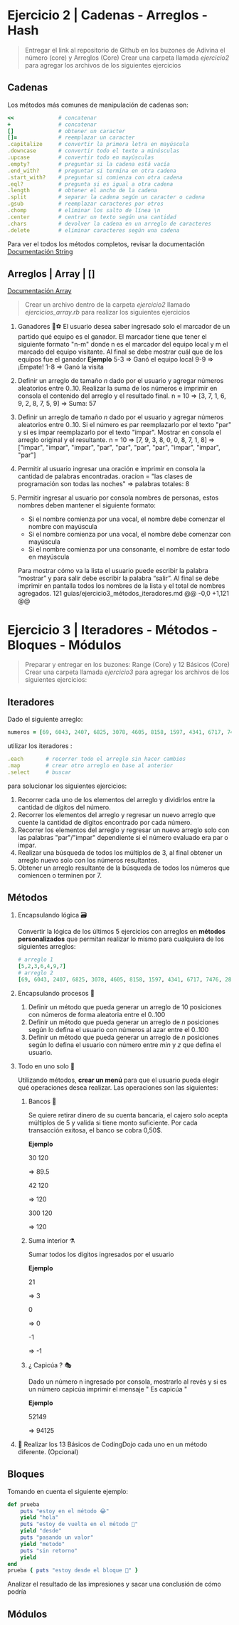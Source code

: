 # Ejercicio 2 | Cadenas - Arreglos - Hash
> Entregar el link al repositorio de Github en los buzones de Adivina el número (core) y Arreglos (Core)
Crear una carpeta llamada *ejercicio2* para agregar los archivos de los siguientes ejercicios
## Cadenas
Los métodos más comunes de manipulación de cadenas son:
```ruby
<<              # concatenar
+               # concatenar
[]              # obtener un caracter
[]=             # reemplazar un caracter
.capitalize     # convertir la primera letra en mayúscula
.downcase       # convertir todo el texto a minúsculas
.upcase         # convertir todo en mayúsculas
.empty?         # preguntar si la cadena está vacía
.end_with?      # preguntar si termina en otra cadena
.start_with?    # preguntar si comienza con otra cadena
.eql?           # pregunta si es igual a otra cadena
.length         # obtener el ancho de la cadena
.split          # separar la cadena según un caracter o cadena
.gsub           # reemplazar caracteres por otros
.chomp          # eliminar los salto de línea \n
.center         # centrar un texto según una cantidad
.chars          # devolver la cadena en un arreglo de caracteres
.delete         # eliminar caracteres según una cadena
```
Para ver el todos los métodos completos, revisar la documentación [Documentación String](https://ruby-doc.org/core-3.0.2/String.html)
## Arreglos | Array | []
[Documentación Array](https://ruby-doc.org/core-3.0.1/Array.html)
> Crear un archivo dentro de la carpeta *ejercicio2* llamado
> *ejercicios_array.rb* para realizar los siguientes ejercicios
1. Ganadores 🏀⚽
   El usuario desea saber ingresado solo el marcador de un partido qué equipo es el ganador. El marcador tiene que tener el siguiente formato "n-m" donde n es el marcador del equipo local y m el marcado del equipo visitante. Al final se debe mostrar cuál que de los equipos fue el ganador
   **Ejemplo**
   5-3
   => Ganó el equipo local
   9-9
   => ¡Empate!
   1-8
   => Ganó la visita
2. Definir un arreglo de tamaño *n* dado por el usuario y agregar números aleatorios entre 0..10. Realizar la suma de los números e imprimir en consola el contenido del arreglo y el resultado final.
    n = 10
    => [3, 7, 1, 6, 9, 2, 8, 7, 5, 9]
    => Suma: 57
3. Definir un arreglo de tamaño *n* dado por el usuario y agregar números aleatorios entre 0..10. Si el número es par reemplazarlo por el texto "par" y si es impar reemplazarlo por el texto "impar". Mostrar en consola el arreglo original y el resultante.
    n = 10
    => [7, 9, 3, 8, 0, 0, 8, 7, 1, 8]
    => ["impar", "impar", "impar", "par", "par", "par", "par", "impar", "impar", "par"]
4. Permitir al usuario ingresar una oración e imprimir en consola la cantidad de palabras encontradas.
    oracion = "las clases de programación son todas las noches"
    => palabras totales: 8

5. Permitir ingresar al usuario por consola nombres de personas, estos nombres deben mantener el siguiente formato:

   - Si el nombre comienza por una vocal, el nombre debe comenzar el nombre con mayúscula
   - Si el nombre comienza por una vocal, el nombre debe comenzar con mayúscula
   - Si el nombre comienza por una consonante, el nombre de estar todo en mayúscula

    Para mostrar cómo va la lista el usuario puede escribir la palabra “mostrar” y para salir debe escribir la palabra “salir”. Al final se debe imprimir en pantalla todos los nombres de la lista y el total de nombres agregados.
 121  guias/ejercicio3_métodos_iteradores.md 
@@ -0,0 +1,121 @@
# Ejercicio 3 | Iteradores - Métodos - Bloques - Módulos

> Preparar y entregar en los buzones: Range (Core) y 12 Básicos (Core)
Crear una carpeta llamada *ejercicio3* para agregar los archivos de los siguientes ejercicios:

## Iteradores

Dado el siguiente arreglo:

```ruby
numeros = [69, 6043, 2407, 6825, 3078, 4605, 8158, 1597, 4341, 6717, 7476, 2868, 1520, 511, 733, 1098, 5068, 7906, 8780, 5873, 8008, 8346, 1992, 1909, 603, 1023, 7051, 2683, 5065, 7378, 3568, 5325, 7856, 5497, 6388, 890, 5559, 4656, 8182, 32, 550, 5256, 4505, 2760, 1479, 8552, 6551, 8412, 5595, 2971, 781, 5667, 8082, 3806, 2463, 6015, 5493, 5182, 2255, 4623, 845, 6099, 7952, 8437, 1291, 3078, 2765, 1893, 6798, 1473, 4672, 5901, 3090, 2934, 6246, 5297, 960, 5683, 31, 2989, 4187, 8809, 788, 3720, 4955, 2859, 1392, 2481, 8132, 752, 1382, 4115, 3504, 2574, 5893, 4337, 661, 2018, 692, 414, 4971, 7069, 2727, 6096, 6265, 3566, 7995, 6226, 4421, 6595, 8903, 3343, 8142, 2780, 7717, 332, 8801, 3409, 7008, 2956, 7297, 3379, 7693, 1359, 6956, 1668, 2679, 4006, 8401, 2888, 3689, 3509, 4558, 8675, 5257, 3698, 4995, 1680, 3820, 3349, 8954, 3824, 3373, 4090, 8874, 8176, 6495, 4976, 5452, 2644, 4603, 1726, 993, 6434, 6633, 3817, 5593, 4719, 2307, 7241, 7142, 1173, 2295, 6423, 362, 1722, 8603, 4457, 1682, 8668, 8545, 4920, 5560, 1872, 1267, 8834, 4273, 5354, 7362, 8313, 5123, 7009, 993, 2474, 8795, 1362, 8313, 6585, 6282, 8531, 1835, 8630, 8748, 3116, 6588, 857, 3335, 561, 2299, 7337]
```

utilizar los iteradores :

```ruby
.each       # recorrer todo el arreglo sin hacer cambios
.map        # crear otro arreglo en base al anterior
.select     # buscar
```

para solucionar los siguientes ejercicios:

1. Recorrer cada uno de los elementos del arreglo y dividirlos entre la cantidad de dígitos del número.
2. Recorrer los elementos del arreglo y regresar un nuevo arreglo que cuente la cantidad de dígitos encontrado por cada número.
3. Recorrer los elementos del arreglo y regresar un nuevo arreglo solo con las palabras "par"/"impar" dependiente si el número evaluado era par o impar.
4. Realizar una búsqueda de todos los múltiplos de 3, al final obtener un arreglo nuevo solo con los números resultantes.
5. Obtener un arreglo resultante de la búsqueda de todos los números que comiencen o terminen por 7.

## Métodos

1. Encapsulando lógica 🗃

    Convertir la lógica de los últimos 5 ejercicios con arreglos en **métodos personalizados** que permitan realizar lo mismo para cualquiera de los siguientes arreglos:

    ```ruby
    # arreglo 1
    [5,2,3,6,4,9,7]
    # arreglo 2
    [69, 6043, 2407, 6825, 3078, 4605, 8158, 1597, 4341, 6717, 7476, 2868, 1520, 511, 733, 1098, 5068, 7906, 8780, 5873, 8008, 8346, 1992, 1909, 603, 1023, 7051, 2683, 5065, 7378, 3568, 5325, 7856, 5497, 6388, 890, 5559, 4656, 8182, 32, 550, 5256, 4505, 2760, 1479, 8552, 6551, 8412, 5595, 2971, 781, 5667, 8082, 3806, 2463, 6015, 5493, 5182, 2255, 4623, 845, 6099, 7952, 8437, 1291, 3078, 2765, 1893, 6798, 1473, 4672, 5901, 3090, 2934, 6246, 5297, 960, 5683, 31, 2989, 4187, 8809, 788, 3720, 4955, 2859, 1392, 2481, 8132, 752, 1382, 4115, 3504, 2574, 5893, 4337, 661, 2018, 692, 414]
    ```

2. Encapsulando procesos 🚛

    1. Definir un método que pueda generar un arreglo de 10 posiciones con números de forma aleatoria entre el 0..100
    2. Definir un método que pueda generar un arreglo de *n* posiciones según lo defina el usuario con números al azar entre el 0..100
    3. Definir un método que pueda generar un arreglo de *n* posiciones según lo defina el usuario con número entre *min* y *z* que defina el usuario.

3. Todo en uno solo 🦠

    Utilizando métodos, **crear un menú** para que el usuario pueda elegir qué operaciones desea realizar. Las operaciones son las siguientes:

    1. Bancos 🏧

        Se quiere retirar dinero de su cuenta bancaria, el cajero solo acepta múltiplos de 5 y valida si tiene monto suficiente. Por cada transacción exitosa, el banco se cobra 0,50$.

        **Ejemplo**

        30 120

        => 89.5

        42 120

        => 120

        300 120

        => 120

    2. Suma interior ⚗

        Sumar todos los dígitos ingresados por el usuario

        **Ejemplo**

        21

        => 3

        0

        => 0

        -1

        => -1

    3. ¿ Capicúa ? 🎭

        Dado un número n ingresado por consola, mostrarlo al revés y si es un número capicúa imprimir el mensaje " Es capicúa "

        **Ejemplo**

        52149

        => 94125

4. 🌟 Realizar los 13 Básicos de CodingDojo cada uno en un método diferente. (Opcional)

## Bloques

Tomando en cuenta el siguiente ejemplo:

```ruby
def prueba
    puts "estoy en el método 😂"
    yield "hola"
    puts "estoy de vuelta en el método 🔁"
    yield "desde"
    puts "pasando un valor"
    yield "metodo"
    puts "sin retorno"
    yield
end
prueba { puts "estoy desde el bloque 🧱" }
```

Analizar el resultado de las impresiones y sacar una conclusión de cómo podría
## Módulos